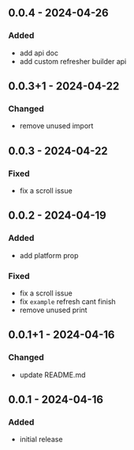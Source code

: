 ## 0.0.4 - 2024-04-26
### Added
- add api doc
- add custom refresher builder api

## 0.0.3+1 - 2024-04-22
### Changed
- remove unused import

## 0.0.3 - 2024-04-22
### Fixed
- fix a scroll issue

## 0.0.2 - 2024-04-19
### Added
- add platform prop

### Fixed
- fix a scroll issue
- fix `example` refresh cant finish
- remove unused print

## 0.0.1+1 - 2024-04-16
### Changed
- update README.md

## 0.0.1 - 2024-04-16
### Added
- initial release
